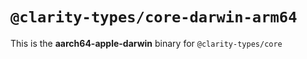 # `@clarity-types/core-darwin-arm64`

This is the **aarch64-apple-darwin** binary for `@clarity-types/core`

